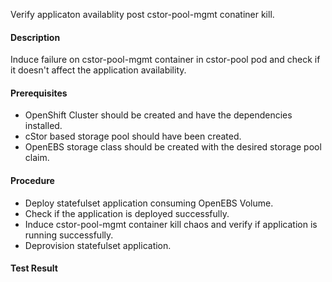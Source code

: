  Verify applicaton availablity post cstor-pool-mgmt conatiner kill.

#### Description
Induce failure on cstor-pool-mgmt container in cstor-pool pod and check if it doesn't affect the application availability.

#### Prerequisites
- OpenShift Cluster should be created and have the dependencies installed.
- cStor based storage pool should have been created.
- OpenEBS storage class should be created with the desired storage pool claim.

#### Procedure
- Deploy statefulset application consuming OpenEBS Volume.
- Check if the application is deployed successfully.
- Induce cstor-pool-mgmt container kill chaos and verify if application is running successfully.
- Deprovision statefulset application.

#### Test Result
